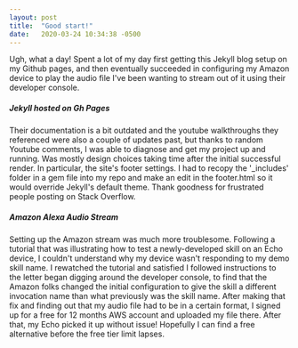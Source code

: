 ```yaml
---
layout: post
title:  "Good start!"
date:   2020-03-24 10:34:38 -0500
---
```


Ugh, what a day! Spent a lot of my day first getting this Jekyll blog setup on my Github pages, and then eventually succeeded in configuring my Amazon device to play the audio file I've been wanting to stream out of it using their developer console.

##### Jekyll hosted on Gh Pages
Their documentation is a bit outdated and the youtube walkthroughs they referenced were also a couple of updates past, but thanks to random Youtube comments, I was able to diagnose and get my project up and running. Was mostly design choices taking time after the initial successful render. In particular, the site's footer settings. I had to recopy the '_includes' folder in a gem file into my repo and make an edit in the footer.html so it would override Jekyll's default theme. Thank goodness for frustrated people posting on Stack Overflow.

##### Amazon Alexa Audio Stream
Setting up the Amazon stream was much more troublesome. Following a tutorial that was illustrating how to test a newly-developed skill on an Echo device, I couldn't understand why my device wasn't responding to my demo skill name. I rewatched the tutorial and satisfied I followed instructions to the letter began digging around the developer console, to find that the Amazon folks changed the initial configuration to give the skill a different invocation name than what previously was the skill name. After making that fix and finding out that my audio file had to be in a certain format, I signed up for a free for 12 months AWS account and uploaded my file there. After that, my Echo picked it up without issue! Hopefully I can find a free alternative before the free tier limit lapses.

